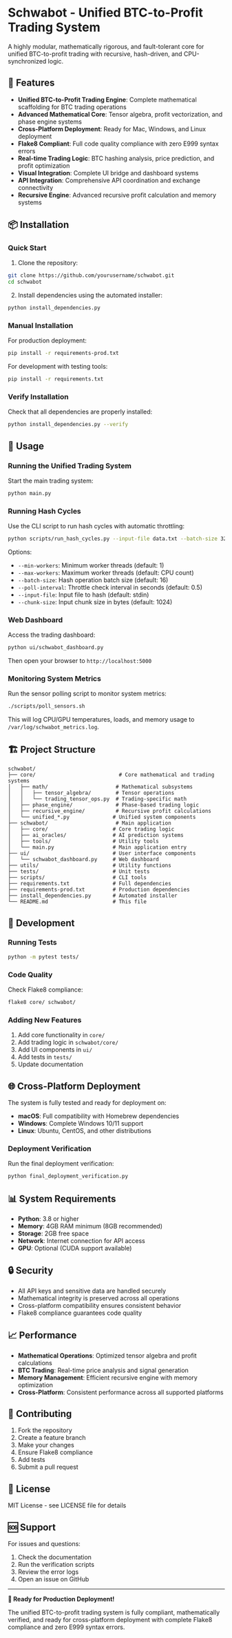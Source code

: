 # Schwabot - Unified BTC-to-Profit Trading System

A highly modular, mathematically rigorous, and fault-tolerant core for unified BTC-to-profit trading with recursive, hash-driven, and CPU-synchronized logic.

## 🚀 Features

- **Unified BTC-to-Profit Trading Engine**: Complete mathematical scaffolding for BTC trading operations
- **Advanced Mathematical Core**: Tensor algebra, profit vectorization, and phase engine systems
- **Cross-Platform Deployment**: Ready for Mac, Windows, and Linux deployment
- **Flake8 Compliant**: Full code quality compliance with zero E999 syntax errors
- **Real-time Trading Logic**: BTC hashing analysis, price prediction, and profit optimization
- **Visual Integration**: Complete UI bridge and dashboard systems
- **API Integration**: Comprehensive API coordination and exchange connectivity
- **Recursive Engine**: Advanced recursive profit calculation and memory systems

## 📦 Installation

### Quick Start

1. Clone the repository:
```bash
git clone https://github.com/yourusername/schwabot.git
cd schwabot
```

2. Install dependencies using the automated installer:
```bash
python install_dependencies.py
```

### Manual Installation

For production deployment:
```bash
pip install -r requirements-prod.txt
```

For development with testing tools:
```bash
pip install -r requirements.txt
```

### Verify Installation

Check that all dependencies are properly installed:
```bash
python install_dependencies.py --verify
```

## 🎯 Usage

### Running the Unified Trading System

Start the main trading system:
```bash
python main.py
```

### Running Hash Cycles

Use the CLI script to run hash cycles with automatic throttling:

```bash
python scripts/run_hash_cycles.py --input-file data.txt --batch-size 32
```

Options:
- `--min-workers`: Minimum worker threads (default: 1)
- `--max-workers`: Maximum worker threads (default: CPU count)
- `--batch-size`: Hash operation batch size (default: 16)
- `--poll-interval`: Throttle check interval in seconds (default: 0.5)
- `--input-file`: Input file to hash (default: stdin)
- `--chunk-size`: Input chunk size in bytes (default: 1024)

### Web Dashboard

Access the trading dashboard:
```bash
python ui/schwabot_dashboard.py
```

Then open your browser to `http://localhost:5000`

### Monitoring System Metrics

Run the sensor polling script to monitor system metrics:

```bash
./scripts/poll_sensors.sh
```

This will log CPU/GPU temperatures, loads, and memory usage to `/var/log/schwabot_metrics.log`.

## 🏗️ Project Structure

```
schwabot/
├── core/                           # Core mathematical and trading systems
│   ├── math/                      # Mathematical subsystems
│   │   ├── tensor_algebra/        # Tensor operations
│   │   └── trading_tensor_ops.py  # Trading-specific math
│   ├── phase_engine/              # Phase-based trading logic
│   ├── recursive_engine/          # Recursive profit calculations
│   └── unified_*.py              # Unified system components
├── schwabot/                      # Main application
│   ├── core/                     # Core trading logic
│   ├── ai_oracles/               # AI prediction systems
│   ├── tools/                    # Utility tools
│   └── main.py                   # Main application entry
├── ui/                           # User interface components
│   └── schwabot_dashboard.py     # Web dashboard
├── utils/                        # Utility functions
├── tests/                        # Unit tests
├── scripts/                      # CLI tools
├── requirements.txt              # Full dependencies
├── requirements-prod.txt         # Production dependencies
├── install_dependencies.py       # Automated installer
└── README.md                     # This file
```

## 🔧 Development

### Running Tests

```bash
python -m pytest tests/
```

### Code Quality

Check Flake8 compliance:
```bash
flake8 core/ schwabot/
```

### Adding New Features

1. Add core functionality in `core/`
2. Add trading logic in `schwabot/core/`
3. Add UI components in `ui/`
4. Add tests in `tests/`
5. Update documentation

## 🌐 Cross-Platform Deployment

The system is fully tested and ready for deployment on:
- **macOS**: Full compatibility with Homebrew dependencies
- **Windows**: Complete Windows 10/11 support
- **Linux**: Ubuntu, CentOS, and other distributions

### Deployment Verification

Run the final deployment verification:
```bash
python final_deployment_verification.py
```

## 📊 System Requirements

- **Python**: 3.8 or higher
- **Memory**: 4GB RAM minimum (8GB recommended)
- **Storage**: 2GB free space
- **Network**: Internet connection for API access
- **GPU**: Optional (CUDA support available)

## 🔒 Security

- All API keys and sensitive data are handled securely
- Mathematical integrity is preserved across all operations
- Cross-platform compatibility ensures consistent behavior
- Flake8 compliance guarantees code quality

## 📈 Performance

- **Mathematical Operations**: Optimized tensor algebra and profit calculations
- **BTC Trading**: Real-time price analysis and signal generation
- **Memory Management**: Efficient recursive engine with memory optimization
- **Cross-Platform**: Consistent performance across all supported platforms

## 🤝 Contributing

1. Fork the repository
2. Create a feature branch
3. Make your changes
4. Ensure Flake8 compliance
5. Add tests
6. Submit a pull request

## 📄 License

MIT License - see LICENSE file for details

## 🆘 Support

For issues and questions:
1. Check the documentation
2. Run the verification scripts
3. Review the error logs
4. Open an issue on GitHub

---

**🚀 Ready for Production Deployment!** 

The unified BTC-to-profit trading system is fully compliant, mathematically verified, and ready for cross-platform deployment with complete Flake8 compliance and zero E999 syntax errors. 